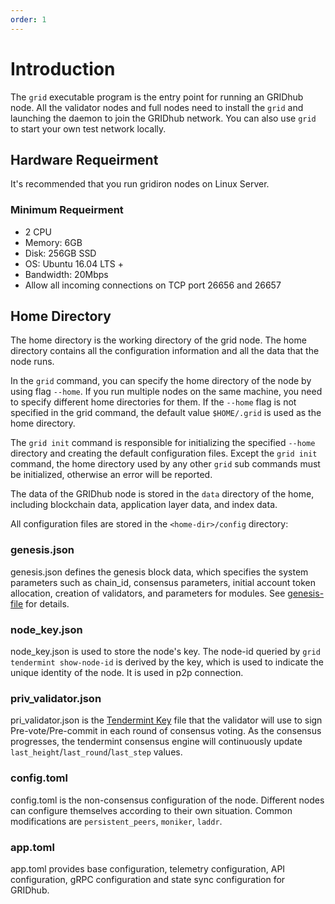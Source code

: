 ```yaml
---
order: 1
---
```


# Introduction

The `grid` executable program is the entry point for running an GRIDhub node. All the validator nodes and full nodes need to install the `grid` and launching the daemon to join the GRIDhub network. You can also use `grid` to start your own test network locally.

## Hardware Requeirment

It's recommended that you run gridiron nodes on Linux Server.

### Minimum Requeirment

- 2 CPU
- Memory: 6GB
- Disk: 256GB SSD
- OS: Ubuntu 16.04 LTS +
- Bandwidth: 20Mbps
- Allow all incoming connections on TCP port 26656 and 26657

## Home Directory

The home directory is the working directory of the grid node. The home directory contains all the configuration information and all the data that the node runs.

In the `grid` command, you can specify the home directory of the node by using flag `--home`. If you run multiple nodes on the same machine, you need to specify different home directories for them. If the `--home` flag is not specified in the grid command, the default value `$HOME/.grid` is used as the home directory.

The `grid init` command is responsible for initializing the specified `--home` directory and creating the default configuration files. Except the `grid init` command, the home directory used by any other `grid` sub commands must be initialized, otherwise an error will be reported.

The data of the GRIDhub node is stored in the `data` directory of the home, including blockchain data, application layer data, and index data.

All configuration files are stored in the `<home-dir>/config` directory:

### genesis.json

genesis.json defines the genesis block data, which specifies the system parameters such as chain_id, consensus parameters, initial account token allocation, creation of validators, and parameters for modules. See [genesis-file](../concepts/genesis-file.md) for details.

### node_key.json

node_key.json is used to store the node's key. The node-id queried by `grid tendermint show-node-id` is derived by the key, which is used to indicate the unique identity of the node. It is used in p2p connection.

### priv_validator.json

pri_validator.json is the [Tendermint Key](../concepts/validator-faq.md#tendermint-key) file that the validator will use to sign Pre-vote/Pre-commit in each round of consensus voting. As the consensus progresses, the tendermint consensus engine will continuously update `last_height`/`last_round`/`last_step` values.

### config.toml

config.toml is the non-consensus configuration of the node. Different nodes can configure themselves according to their own situation. Common modifications are `persistent_peers`, `moniker`, `laddr`.

### app.toml

app.toml provides base configuration, telemetry configuration, API configuration, gRPC configuration and state sync configuration for GRIDhub.
